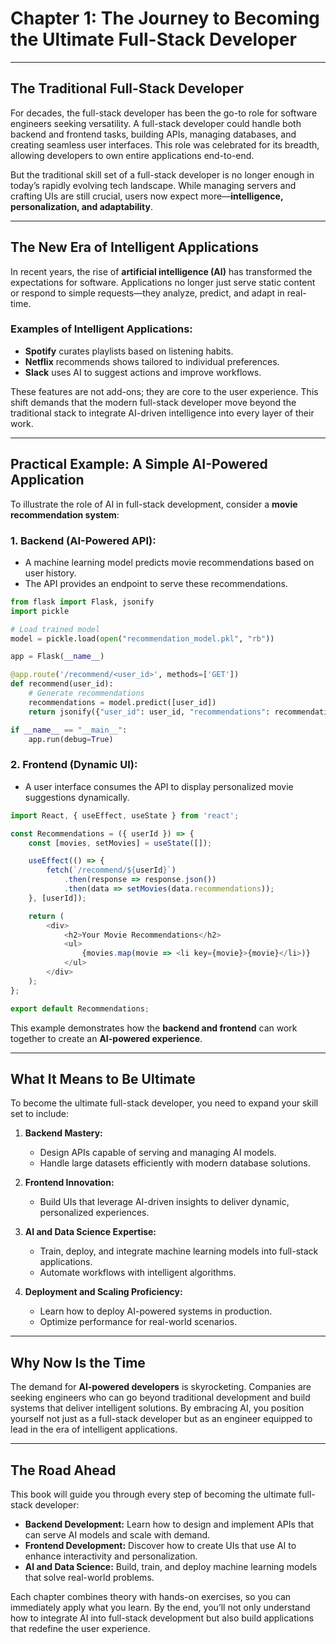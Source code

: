 # Chapter 1: The Journey to Becoming the Ultimate Full-Stack Developer

---

## The Traditional Full-Stack Developer

For decades, the full-stack developer has been the go-to role for software engineers seeking versatility. A full-stack 
developer could handle both backend and frontend tasks, building APIs, managing databases, and creating seamless user 
interfaces. This role was celebrated for its breadth, allowing developers to own entire applications end-to-end.

But the traditional skill set of a full-stack developer is no longer enough in today’s rapidly evolving tech landscape. 
While managing servers and crafting UIs are still crucial, users now expect more—**intelligence, personalization, and 
adaptability**.

---

## The New Era of Intelligent Applications

In recent years, the rise of **artificial intelligence (AI)** has transformed the expectations for software. Applications 
no longer just serve static content or respond to simple requests—they analyze, predict, and adapt in real-time.

### Examples of Intelligent Applications:
- **Spotify** curates playlists based on listening habits.
- **Netflix** recommends shows tailored to individual preferences.
- **Slack** uses AI to suggest actions and improve workflows.

These features are not add-ons; they are core to the user experience. This shift demands that the modern full-stack 
developer move beyond the traditional stack to integrate AI-driven intelligence into every layer of their work.

---

## Practical Example: A Simple AI-Powered Application

To illustrate the role of AI in full-stack development, consider a **movie recommendation system**:

### 1. Backend (AI-Powered API):
- A machine learning model predicts movie recommendations based on user history.
- The API provides an endpoint to serve these recommendations.

```python
from flask import Flask, jsonify
import pickle

# Load trained model
model = pickle.load(open("recommendation_model.pkl", "rb"))

app = Flask(__name__)

@app.route('/recommend/<user_id>', methods=['GET'])
def recommend(user_id):
    # Generate recommendations
    recommendations = model.predict([user_id])
    return jsonify({"user_id": user_id, "recommendations": recommendations})

if __name__ == "__main__":
    app.run(debug=True)
```

### 2. Frontend (Dynamic UI):
- A user interface consumes the API to display personalized movie suggestions dynamically.

```javascript
import React, { useEffect, useState } from 'react';

const Recommendations = ({ userId }) => {
    const [movies, setMovies] = useState([]);

    useEffect(() => {
        fetch(`/recommend/${userId}`)
            .then(response => response.json())
            .then(data => setMovies(data.recommendations));
    }, [userId]);

    return (
        <div>
            <h2>Your Movie Recommendations</h2>
            <ul>
                {movies.map(movie => <li key={movie}>{movie}</li>)}
            </ul>
        </div>
    );
};

export default Recommendations;
```

This example demonstrates how the **backend and frontend** can work together to create an **AI-powered experience**.

---

## What It Means to Be Ultimate

To become the ultimate full-stack developer, you need to expand your skill set to include:

1. **Backend Mastery:**
   - Design APIs capable of serving and managing AI models.
   - Handle large datasets efficiently with modern database solutions.

2. **Frontend Innovation:**
   - Build UIs that leverage AI-driven insights to deliver dynamic, personalized experiences.

3. **AI and Data Science Expertise:**
   - Train, deploy, and integrate machine learning models into full-stack applications.
   - Automate workflows with intelligent algorithms.

4. **Deployment and Scaling Proficiency:**
   - Learn how to deploy AI-powered systems in production.
   - Optimize performance for real-world scenarios.

---

## Why Now Is the Time

The demand for **AI-powered developers** is skyrocketing. Companies are seeking engineers who can go beyond traditional 
development and build systems that deliver intelligent solutions. By embracing AI, you position yourself not just as a 
full-stack developer but as an engineer equipped to lead in the era of intelligent applications.

---

## The Road Ahead

This book will guide you through every step of becoming the ultimate full-stack developer:
- **Backend Development:** Learn how to design and implement APIs that can serve AI models and scale with demand.
- **Frontend Development:** Discover how to create UIs that use AI to enhance interactivity and personalization.
- **AI and Data Science:** Build, train, and deploy machine learning models that solve real-world problems.

Each chapter combines theory with hands-on exercises, so you can immediately apply what you learn. By the end, you’ll 
not only understand how to integrate AI into full-stack development but also build applications that redefine the user 
experience.

